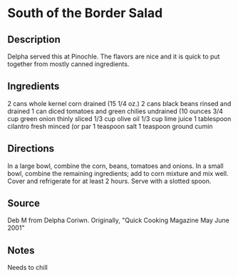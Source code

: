 # South of the Border Salad

## Description

Delpha served this at Pinochle. The flavors are nice and it is quick to put together from mostly canned ingredients.

## Ingredients

2 cans whole kernel corn drained (15 1/4 oz.)
2 cans black beans rinsed and drained
1 can diced tomatoes and green chilies undrained (10 ounces
3/4 cup green onion thinly sliced
1/3 cup olive oil
1/3 cup lime juice
1 tablespoon cilantro fresh minced (or par
1 teaspoon salt
1 teaspoon ground cumin

## Directions

In a large bowl, combine the corn, beans, tomatoes and onions. In a small bowl, combine the remaining ingredients; add to corn mixture and mix well. Cover and refrigerate for at least 2 hours. Serve with a slotted spoon.

## Source

Deb M from Delpha Coriwn. Originally, "Quick Cooking Magazine May June 2001"

## Notes

Needs to chill
